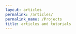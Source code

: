 ```yaml
---
layout: articles
permalink: /articles/
permalink_name: /Projects
title: articles and tutorials
---
```



